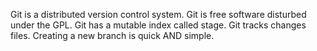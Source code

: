 Git is a distributed version control system.
Git is free software disturbed under the GPL.
Git has a mutable index called stage.
Git tracks changes files.
Creating a new branch is quick AND simple.
